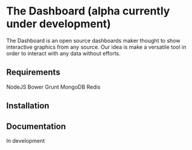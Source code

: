 # The Dashboard (alpha currently under development)

The Dashboard is an open source dashboards maker thought to show interactive graphics from any source.
Our idea is make a versatile tool in order to interact with any data without efforts.

## Requirements
NodeJS
Bower
Grunt
MongoDB
Redis

## Installation


## Documentation
In development
